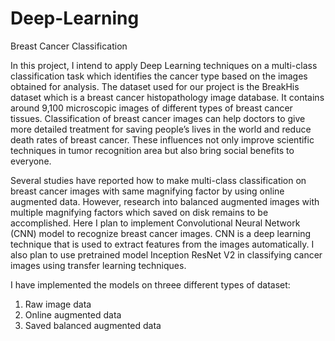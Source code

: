 # Deep-Learning

Breast Cancer Classification

In this project, I intend to apply Deep Learning techniques on a multi-class classification task which identifies the cancer type based on the images obtained for analysis. The dataset used for our project is the BreakHis dataset which is a breast cancer histopathology image database. It contains around 9,100 microscopic images of different types of breast cancer tissues. Classification of breast cancer images can help doctors to give more detailed treatment for saving people’s lives in the world and reduce death rates of breast cancer. These influences not only improve scientific techniques in tumor recognition area but also bring social benefits to everyone.  

Several studies have reported how to make multi-class classification on breast cancer images with same magnifying factor by using online augmented data. However, research into balanced augmented images with multiple magnifying factors which saved on disk remains to be accomplished. Here I plan to implement Convolutional Neural Network (CNN) model to recognize breast cancer images. CNN is a deep learning technique that is used to extract features from the images automatically. I also plan to use pretrained model Inception ResNet V2 in classifying cancer images using transfer learning techniques. 

I have implemented the models on threee different types of dataset:
1. Raw image data
2. Online augmented data
3. Saved balanced augmented data 

